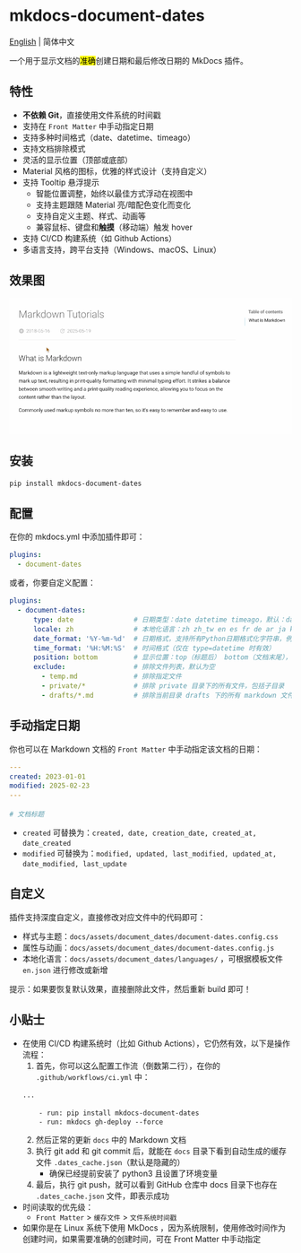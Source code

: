 # mkdocs-document-dates

[English](README.md) | 简体中文



一个用于显示文档的<mark>准确</mark>创建日期和最后修改日期的 MkDocs 插件。

## 特性

- **不依赖 Git**，直接使用文件系统的时间戳
- 支持在 `Front Matter` 中手动指定日期
- 支持多种时间格式（date、datetime、timeago）
- 支持文档排除模式
- 灵活的显示位置（顶部或底部）
- Material 风格的图标，优雅的样式设计（支持自定义）
- 支持 Tooltip 悬浮提示
  - 智能位置调整，始终以最佳方式浮动在视图中
  - 支持主题跟随 Material 亮/暗配色变化而变化
  - 支持自定义主题、样式、动画等
  - 兼容鼠标、键盘和**触摸**（移动端）触发 hover
- 支持 CI/CD 构建系统（如 Github Actions）
- 多语言支持，跨平台支持（Windows、macOS、Linux）


## 效果图

![render](render.gif)

## 安装

```bash
pip install mkdocs-document-dates
```

## 配置

在你的 mkdocs.yml 中添加插件即可：

```yaml
plugins:
  - document-dates
```

或者，你要自定义配置：

```yaml
plugins:
  - document-dates:
      type: date               # 日期类型：date datetime timeago，默认：date
      locale: zh               # 本地化语言：zh zh_tw en es fr de ar ja ko ru，默认：en
      date_format: '%Y-%m-%d'  # 日期格式，支持所有Python日期格式化字符串，例如：%Y年%m月%d日、%b %d, %Y
      time_format: '%H:%M:%S'  # 时间格式（仅在 type=datetime 时有效）
      position: bottom         # 显示位置：top（标题后） bottom（文档末尾），默认：bottom
      exclude:                 # 排除文件列表，默认为空
        - temp.md              # 排除指定文件
        - private/*            # 排除 private 目录下的所有文件，包括子目录
        - drafts/*.md          # 排除当前目录 drafts 下的所有 markdown 文件，不包括子目录

```

## 手动指定日期

你也可以在 Markdown 文档的 `Front Matter` 中手动指定该文档的日期：

```yaml
---
created: 2023-01-01
modified: 2025-02-23
---

# 文档标题
```

- `created` 可替换为：`created, date, creation_date, created_at, date_created`
- `modified` 可替换为：`modified, updated, last_modified, updated_at, date_modified, last_update`

## 自定义

插件支持深度自定义，直接修改对应文件中的代码即可：

- 样式与主题：`docs/assets/document_dates/document-dates.config.css`
- 属性与动画：`docs/assets/document_dates/document-dates.config.js`
- 本地化语言：`docs/assets/document_dates/languages/` ，可根据模板文件 `en.json` 进行修改或新增

提示：如果要恢复默认效果，直接删除此文件，然后重新 build 即可！

## 小贴士

- 在使用 CI/CD 构建系统时（比如 Github Actions），它仍然有效，以下是操作流程：
    1. 首先，你可以这么配置工作流（倒数第二行），在你的 `.github/workflows/ci.yml` 中：
    ```
    ...
    
        - run: pip install mkdocs-document-dates
        - run: mkdocs gh-deploy --force
    ```
    2. 然后正常的更新 `docs` 中的 Markdown 文档
    3. 执行 git add 和 git commit 后，就能在 `docs` 目录下看到自动生成的缓存文件 `.dates_cache.json`（默认是隐藏的）
        - 确保已经提前安装了 python3 且设置了环境变量
    4. 最后，执行 git push，就可以看到 GitHub 仓库中 docs 目录下也存在 `.dates_cache.json` 文件，即表示成功
- 时间读取的优先级：
    - `Front Matter` > `缓存文件` > `文件系统时间戳` 
- 如果你是在 Linux 系统下使用 MkDocs ，因为系统限制，使用修改时间作为创建时间，如果需要准确的创建时间，可在 Front Matter 中手动指定
